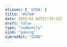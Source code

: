 ```yaml
---
aliases: [ 'GTAA' ]
title: "#GTAA"
date: 2019-01-02T21:34:32Z
draft: false
type: "community"
kind: "gaming"
subreddit: "GTAA"
---
```

